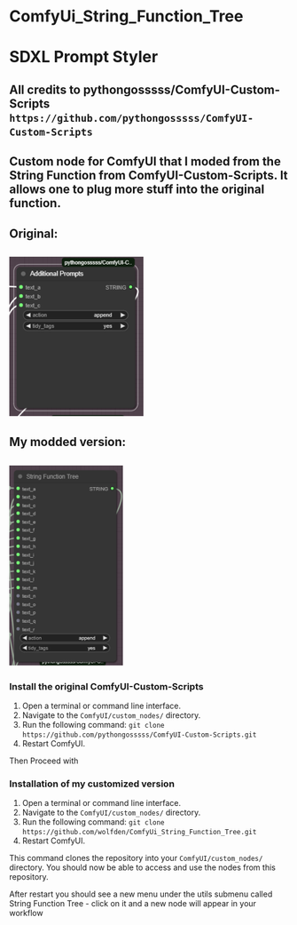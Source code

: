 # ComfyUi_String_Function_Tree
 
SDXL Prompt Styler 
=======
All credits to pythongosssss/ComfyUI-Custom-Scripts ```https://github.com/pythongosssss/ComfyUI-Custom-Scripts```
-----------
Custom node for ComfyUI that I moded from the String Function from ComfyUI-Custom-Scripts.  It allows one to plug more stuff into the original function. 
-----------
Original:
-----------
![SDXL Prompt Styler Screenshot](example/treeori.png)
-----------
My modded version:
-----------
![SDXL Prompt Styler Screenshot](example/tree.png)
-----------
### Install the original ComfyUI-Custom-Scripts
1. Open a terminal or command line interface.
2. Navigate to the `ComfyUI/custom_nodes/` directory.
3. Run the following command:
```git clone https://github.com/pythongosssss/ComfyUI-Custom-Scripts.git```
4. Restart ComfyUI.

Then Proceed with 

### Installation of my customized version
1. Open a terminal or command line interface.
2. Navigate to the `ComfyUI/custom_nodes/` directory.
3. Run the following command:
```git clone https://github.com/wolfden/ComfyUi_String_Function_Tree.git```
4. Restart ComfyUI.

This command clones the repository into your `ComfyUI/custom_nodes/` directory. You should now be able to access and use the nodes from this repository.

After restart you should see a new menu under the utils submenu called String Function Tree - click on it and a new node will appear in your workflow